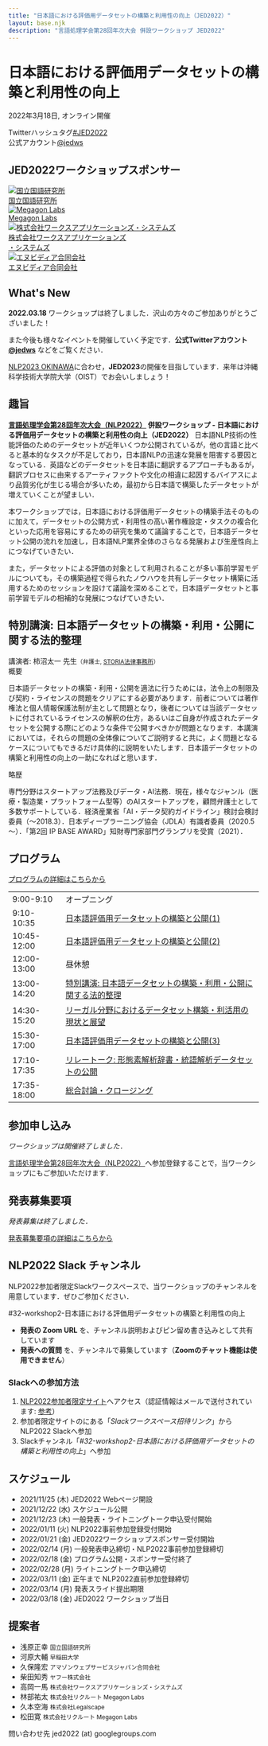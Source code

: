 ```yaml
---
title: "日本語における評価用データセットの構築と利用性の向上（JED2022）"
layout: base.njk
description: "言語処理学会第28回年次大会 併設ワークショップ JED2022"
---
```


# 日本語における評価用データセットの構築と利用性の向上
2022年3月18日, オンライン開催


<div class="twitter_info">
<div class="hashtag">Twitterハッシュタグ<a href="https://twitter.com/hashtag/JED2022" target="_blank" rel="noreferrer">#JED2022</a></div>
<div class="accoutn">公式アカウント<a href="https://twitter.com/jedws" target="_blank" rel="noreferrer">@jedws</a></div>
</div>


## JED2022ワークショップスポンサー
<div id="sponsors">
  <div class="sponsor-item">
    <a href="https://www.ninjal.ac.jp/" target="_blank" rel="noreferrer">
      <div class="logo"><img src="img/sponsors/1_ninjal.png" alt="国立国語研究所"></div>
      <div class="text">国立国語研究所</div>
    </a>
  </div>
  <div class="sponsor-item">
    <a href="https://www.megagon.ai/" target="_blank" rel="noreferrer">
      <div class="logo"><img src="img/sponsors/2_megagon.png" alt="Megagon Labs"></div>
      <div class="text">Megagon Labs</div>
    </a>
  </div>
  <div class="sponsor-item">
    <a href="https://www.worksap.co.jp/" target="_blank" rel="noreferrer">
      <div class="logo"><img src="img/sponsors/3_worksap.jpeg" alt="株式会社ワークスアプリケーションズ・システムズ"></div>
      <div class="text">株式会社ワークスアプリケーションズ<br/>・システムズ</div>
    </a>
  </div>
  <div class="sponsor-item">
    <a href="https://www.nvidia.com/ja-jp/" target="_blank" rel="noreferrer">
      <div class="logo"><img src="img/sponsors/4_nvidia.png" alt="エヌビディア合同会社"></div>
      <div class="text">エヌビディア合同会社</div>
    </a>
  </div>
  <div class="sponsor-item-blank">
  </div>
  <div class="sponsor-item-blank">
  </div>
</div>

## What's New

**2022.03.18** ワークショップは終了しました．沢山の方々のご参加ありがとうございました！

また今後も様々なイベントを開催していく予定です．**公式Twitterアカウント<a href="https://twitter.com/jedws" target="_blank" rel="noreferrer">@jedws</a>** などをご覧ください．

[NLP2023 OKINAWA](https://twitter.com/anlpmeeting)に合わせ，**JED2023**の開催を目指しています．来年は沖縄科学技術大学院大学（OIST）でお会いしましょう！


## 趣旨
**[言語処理学会第28回年次大会（NLP2022）](https://www.anlp.jp/nlp2022/) 併設ワークショップ - 日本語における評価用データセットの構築と利用性の向上（JED2022）**
日本語NLP技術の性能評価のためのデータセットが近年いくつか公開されているが，他の言語と比べると基本的なタスクが不足しており，日本語NLPの迅速な発展を阻害する要因となっている．英語などのデータセットを日本語に翻訳するアプローチもあるが，翻訳プロセスに由来するアーティファクトや文化の相違に起因するバイアスにより品質劣化が生じる場合が多いため，最初から日本語で構築したデータセットが増えていくことが望ましい．

本ワークショップでは，日本語における評価用データセットの構築手法そのものに加えて，データセットの公開方式・利用性の高い著作権設定・タスクの複合化といった応用を容易にするための研究を集めて議論することで，日本語データセット公開の流れを加速し，日本語NLP業界全体のさらなる発展および生産性向上につなげていきたい．

また，データセットによる評価の対象として利用されることが多い事前学習モデルについても，その構築過程で得られたノウハウを共有しデータセット構築に活用するためのセッションを設けて議論を深めることで，日本語データセットと事前学習モデルの相補的な発展につなげていきたい．

## 特別講演: 日本語データセットの構築・利用・公開に関する法的整理

<div id="keynote">
  <div id="keynote_speaker">講演者: 柿沼太一 先生<small>（弁護士, <a href="https://storialaw.jp/lawyer/3041">STORIA法律事務所</a>）</small></div>
  <div class="keynote_headning">概要</div>
  <p>日本語データセットの構築・利用・公開を適法に行うためには，法令上の制限及び契約・ライセンスの問題をクリアにする必要があります．前者については著作権法と個人情報保護法制が主として問題となり，後者については当該データセットに付されているライセンスの解釈の仕方，あるいはご自身が作成されたデータセットを公開する際にどのような条件で公開すべきかが問題となります．本講演においては，それらの問題の全体像についてご説明すると共に，よく問題となるケースについてもできるだけ具体的に説明をいたします．日本語データセットの構築と利用性の向上の一助になればと思います．</p>
  <div class="keynote_headning">略歴</div>
  <p>専門分野はスタートアップ法務及びデータ・AI法務．現在，様々なジャンル（医療・製造業・プラットフォーム型等）のAIスタートアップを，顧問弁護士として多数サポートしている．経済産業省「AI・データ契約ガイドライン」検討会検討委員（～2018.3）．日本ディープラーニング協会（JDLA）有識者委員（2020.5～）．「第2回 IP BASE AWARD」知財専門家部門グランプリを受賞（2021）．</p>
</div>


## プログラム

[プログラムの詳細はこちらから](program)

<table id="program_table">
  <tbody>
    <tr>
      <td class="program_time">9:00-9:10</td>
      <td>オープニング</td>
    </tr>
    <tr>
      <td class="program_time">9:10-10:35</td>
      <td><a href="program/#日本語評価用データセットの構築と公開(1)">日本語評価用データセットの構築と公開(1)</a></td>
    </tr>
    <tr>
      <td class="program_time">10:45-12:00</td>
      <td><a href="program/#日本語評価用データセットの構築と公開(2)">日本語評価用データセットの構築と公開(2)</a></td>
    </tr>
    <tr>
      <td class="program_time">12:00-13:00</td>
      <td>昼休憩</td>
    </tr>
    <tr>
      <td class="program_time">13:00-14:20</td>
      <td><a href="program/#特別講演">特別講演: 日本語データセットの構築・利用・公開に関する法的整理</a></td>
    </tr>
    <tr>
      <td class="program_time">14:30-15:20</td>
      <td><a href="program/#リーガル分野におけるデータセット構築・利活用の現状と展望">リーガル分野におけるデータセット構築・利活用の現状と展望</a></td>
    </tr>
    <tr>
      <td class="program_time">15:30-17:00</td>
      <td><a href="program/#日本語評価用データセットの構築と公開(3)">日本語評価用データセットの構築と公開(3)</a></td>
    </tr>
    <tr>
      <td class="program_time">17:10-17:35</td>
      <td><a href="program/#リレートーク: 形態素解析辞書・統語解析データセットの公開">リレートーク: 形態素解析辞書・統語解析データセットの公開</a></td>
    </tr>
    <tr>
      <td class="program_time">17:35-18:00</td>
      <td><a href="program/#総合討論・クロージング">総合討論・クロージング</a></td>
    </tr>
  </tbody>
</table>


## 参加申し込み

*ワークショップは開催終了しました．*

<span class="expired">[言語処理学会第28回年次大会（NLP2022）](https://www.anlp.jp/nlp2022/)へ参加登録することで，当ワークショップにもご参加いただけます．</span>


## 発表募集要項

*発表募集は終了しました．*

<span class="expired">[発表募集要項の詳細はこちらから](cfp)</span>


## NLP2022 Slack チャンネル

<span class="expired">NLP2022参加者限定Slackワークスペースで、当ワークショップのチャンネルを用意しています．ぜひご参加ください．</span>

<div class="slack-channel-container expired">
<span class="slack-channel">
#32-workshop2-日本語における評価用データセットの構築と利用性の向上
</span>
</div>

- <span class="expired">**発表の Zoom URL** を、チャンネル説明およびピン留め書き込みとして共有しています</span>
- <span class="expired">**発表への質問** を、チャンネルで募集しています（**Zoomのチャット機能は使用できません**）</span>


### Slackへの参加方法

1. <span class="expired">[NLP2022参加者限定サイト](https://anlp.jp/nlp2022/#program_online)へアクセス（認証情報はメールで送付されています: [参考](https://twitter.com/nlp2022/status/1502056706750119936)）</span>
2. <span class="expired">参加者限定サイトのにある「*Slackワークスペース招待リンク*」からNLP2022 Slackへ参加</span>
3. <span class="expired">Slackチャンネル「*#32-workshop2-日本語における評価用データセットの構築と利用性の向上*」へ参加</span>


## スケジュール
- <span class="expired">2021/11/25 (木)	JED2022 Webページ開設</span>
- <span class="expired">2021/12/22 (水)	スケジュール公開</span>
- <span class="expired">2021/12/23 (木)	一般発表・ライトニングトーク申込受付開始</span>
- <span class="expired">2022/01/11 (火)	NLP2022事前参加登録受付開始</span>
- <span class="expired">2022/01/21 (金)	JED2022ワークショップスポンサー受付開始</span>
- <span class="expired">2022/02/14 (月)	一般発表申込締切・NLP2022事前参加登録締切</span>
- <span class="expired">2022/02/18 (金)	プログラム公開・スポンサー受付終了</span>
- <span class="expired">2022/02/28 (月)	ライトニングトーク申込締切</span>
- <span class="expired">2022/03/11 (金) 正午まで	NLP2022直前参加登録締切</span>
- <span class="expired">2022/03/14 (月)	発表スライド提出期限</span>
- <span class="expired">2022/03/18 (金)	JED2022 ワークショップ当日</span>

## 提案者
- 浅原正幸 <small>国立国語研究所</small>
- 河原大輔 <small>早稲田大学</small>
- 久保隆宏 <small>アマゾンウェブサービスジャパン合同会社</small>
- 柴田知秀 <small>ヤフー株式会社</small>
- 高岡一馬 <small>株式会社ワークスアプリケーションズ・システムズ</small>
- 林部祐太 <small>株式会社リクルート Megagon Labs</small>
- 久本空海 <small>株式会社Legalscape</small>
- 松田寛 <small>株式会社リクルート Megagon Labs</small>

問い合わせ先 jed2022 (at) googlegroups.com
